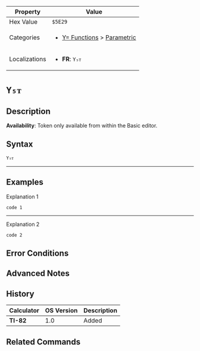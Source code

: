 | Property      | Value |
|---------------|-------|
| Hex Value     | `$5E29`|
| Categories    | <ul><li>[Y= Functions](<../categories/Y= Functions.md>) > [Parametric](<../categories/Y= Functions.md#Parametric>)</li></ul> |
| Localizations | <ul><li><b>FR</b>: `Y₅ᴛ`</li></ul> |

# `Y₅ᴛ`

## Description



<b>Availability</b>: Token only available from within the Basic editor.

## Syntax
`Y₅ᴛ`

<hr>

## Examples

Explanation 1
```ti-basic
code 1
```
---
Explanation 2
```ti-basic
code 2
```

## Error Conditions


## Advanced Notes


## History
| Calculator | OS Version | Description |
|------------|------------|-------------|
| <b>TI-82</b> | 1.0 | Added

## Related Commands

    